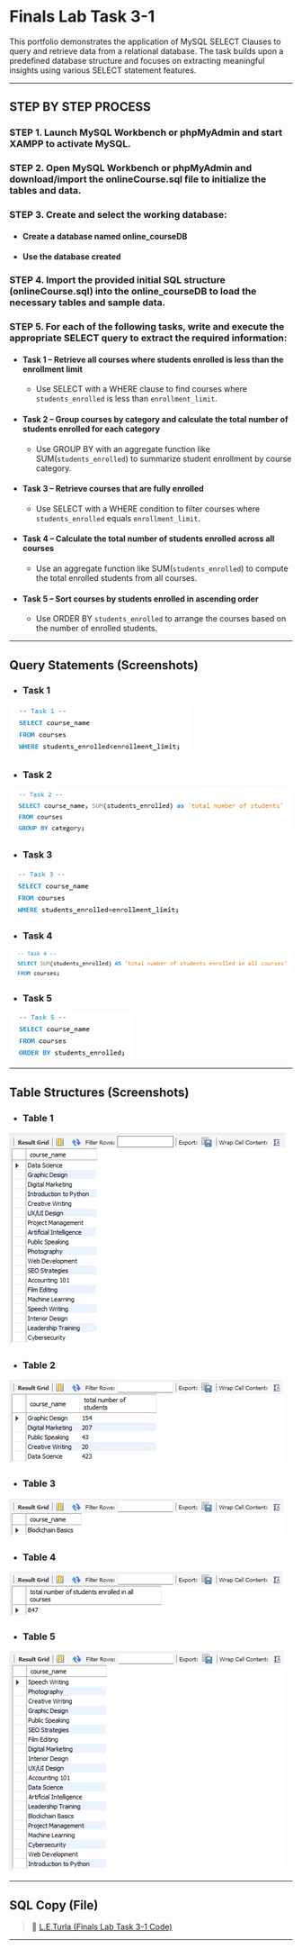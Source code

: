 # Finals Lab Task 3-1
This portfolio demonstrates the application of MySQL SELECT Clauses to query and retrieve data from a relational database. The task builds upon a predefined database structure and focuses on extracting meaningful insights using various SELECT statement features.

---

## STEP BY STEP PROCESS

### STEP 1. Launch MySQL Workbench or phpMyAdmin and start XAMPP to activate MySQL.

### STEP 2. Open MySQL Workbench or phpMyAdmin and download/import the onlineCourse.sql file to initialize the tables and data.

### STEP 3. Create and select the working database:
- #### Create a database named online_courseDB
- #### Use the database created

### STEP 4. Import the provided initial SQL structure (onlineCourse.sql) into the online_courseDB to load the necessary tables and sample data.

### STEP 5. For each of the following tasks, write and execute the appropriate SELECT query to extract the required information:

- #### Task 1 – Retrieve all courses where students enrolled is less than the enrollment limit
  - Use SELECT with a WHERE clause to find courses where `students_enrolled` is less than `enrollment_limit`.

- #### Task 2 – Group courses by category and calculate the total number of students enrolled for each category
  - Use GROUP BY with an aggregate function like SUM(`students_enrolled`) to summarize student enrollment by course category.

- #### Task 3 – Retrieve courses that are fully enrolled
  - Use SELECT with a WHERE condition to filter courses where `students_enrolled` equals `enrollment_limit`.
    
- #### Task 4 – Calculate the total number of students enrolled across all courses
  - Use an aggregate function like SUM(`students_enrolled`) to compute the total enrolled students from all courses.

- #### Task 5 – Sort courses by students enrolled in ascending order
  - Use ORDER BY `students_enrolled` to arrange the courses based on the number of enrolled students.

---

## Query Statements (Screenshots)
- ### Task 1
![screenshot](images/FLT3-1(T1).png)
- ### Task 2
![screenshot](images/FLT3-1(T2).png)
- ### Task 3
![screenshot](images/FLT3-1(T3).png)
- ### Task 4
![screenshot](images/FLT3-1(T4).png)
- ### Task 5
![screenshot](images/FLT3-1(T5).png)

---

## Table Structures (Screenshots)
- ### Table 1
![screenshot](images/FLT3-1(tbl1).png)
- ### Table 2
![screenshot](images/FLT3-1(tbl2).png)
- ### Table 3
![screenshot](images/FLT3-1(tbl3).png)
- ### Table 4
![screenshot](images/FLT3-1(tbl4).png)
- ### Table 5
![screenshot](images/FLT3-1(tbl5).png)

---

## SQL Copy (File)
> 📂 
[L.E.Turla (Finals Lab Task 3-1 Code)](./files/L.E.Turla%20(FLT3-1_Code).sql)

---



